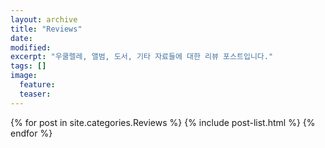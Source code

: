 ```yaml
---
layout: archive
title: "Reviews"
date:
modified:
excerpt: "우쿨렐레, 앨범, 도서, 기타 자료들에 대한 리뷰 포스트입니다."
tags: []
image:
  feature:
  teaser:
---
```


<div class="tiles">
{% for post in site.categories.Reviews %}
  {% include post-list.html %}
{% endfor %}
</div><!-- /.tiles -->